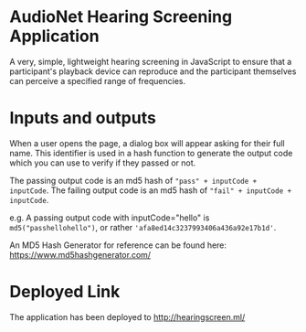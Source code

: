 # AudioNet Hearing Screening Application
A very, simple, lightweight hearing screening in JavaScript to ensure that a participant's playback device can reproduce and the participant themselves can perceive a specified range of frequencies.

# Inputs and outputs
When a user opens the page, a dialog box will appear asking for their full name. This identifier is used in a hash function to generate the output code which you can use to verify if they passed or not.

The passing output code is an md5 hash of `"pass" + inputCode + inputCode`.
The failing output code is an md5 hash of `"fail" + inputCode + inputCode`.

e.g. A passing output code with inputCode="hello" is `md5("passhellohello")`, or rather `'afa8ed14c3237993406a436a92e17b1d'`.

An MD5 Hash Generator for reference can be found here: https://www.md5hashgenerator.com/

# Deployed Link
The application has been deployed to http://hearingscreen.ml/

